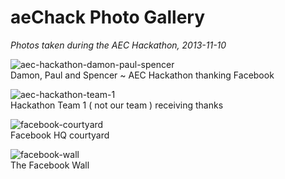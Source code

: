 aeChack Photo Gallery
=====================
_Photos taken during the AEC Hackathon, 2013-11-10_


![aec-hackathon-damon-paul-spencer](http://aechack.github.io/photos/aec-hackathon-damon-paul-spencer.jpg)  
Damon, Paul and Spencer ~ AEC Hackathon thanking Facebook


![aec-hackathon-team-1](http://aechack.github.io/photos/aec-hackathon-team-1.jpg)   
Hackathon Team 1 ( not our team ) receiving thanks


![facebook-courtyard]( http://aechack.github.io/photos/facebook-courtyard.jpg)  
Facebook HQ courtyard


![facebook-wall]( http://aechack.github.io/photos/facebook-wall.jpg)  
The Facebook Wall
